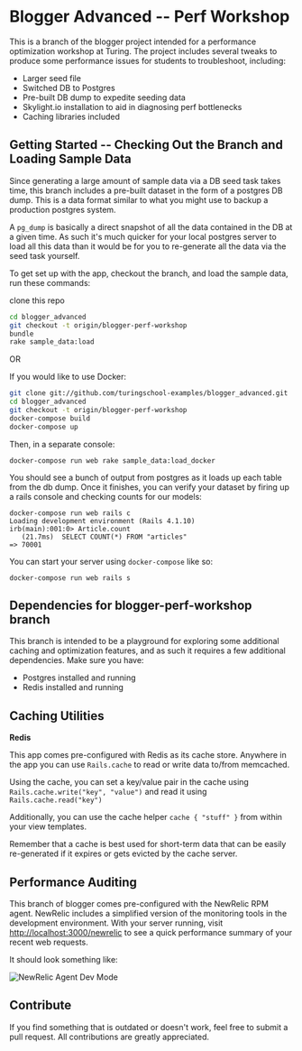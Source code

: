 # Blogger Advanced -- Perf Workshop

This is a branch of the blogger project intended for a performance
optimization workshop at Turing. The project includes several tweaks to
produce some performance issues for students to troubleshoot, including:

* Larger seed file
* Switched DB to Postgres
* Pre-built DB dump to expedite seeding data
* Skylight.io installation to aid in diagnosing perf bottlenecks
* Caching libraries included

## Getting Started -- Checking Out the Branch and Loading Sample Data

Since generating a large amount of sample data via a DB seed task takes
time, this branch includes a pre-built dataset in the form of a postgres
DB dump. This is a data format similar to what you might use to backup a
production postgres system.

A `pg_dump` is basically a direct snapshot of all the data contained in
the DB at a given time. As such it's much quicker for your local
postgres server to load all this data than it would be for you to
re-generate all the data via the seed task yourself.

To get set up with the app, checkout the branch, and load the sample
data, run these commands:

clone this repo
```bash
cd blogger_advanced
git checkout -t origin/blogger-perf-workshop
bundle
rake sample_data:load
```

OR

If you would like to use Docker:

```bash
git clone git://github.com/turingschool-examples/blogger_advanced.git
cd blogger_advanced
git checkout -t origin/blogger-perf-workshop
docker-compose build
docker-compose up
```
Then, in a separate console:

```
docker-compose run web rake sample_data:load_docker
```

You should see a bunch of output from postgres as it loads up each table
from the db dump. Once it finishes, you can verify your dataset by
firing up a rails console and checking counts for our models:

```
docker-compose run web rails c
Loading development environment (Rails 4.1.10)
irb(main):001:0> Article.count
   (21.7ms)  SELECT COUNT(*) FROM "articles"
=> 70001
```

You can start your server using `docker-compose` like so:

```
docker-compose run web rails s
```

## Dependencies for blogger-perf-workshop branch

This branch is intended to be a playground for exploring some additional
caching and optimization features, and as such it requires a few
additional dependencies. Make sure you have:

* Postgres installed and running
* Redis installed and running

## Caching Utilities

__Redis__

This app comes pre-configured with Redis as its cache store.
Anywhere in the app you can use `Rails.cache` to read
or write data to/from memcached.

Using the cache, you can set a key/value pair in the cache
using `Rails.cache.write("key", "value")` and read it using
`Rails.cache.read("key")`

Additionally, you can use the cache helper `cache { "stuff" }` from
within your view templates.

Remember that a cache is best used for short-term data that can be
easily re-generated if it expires or gets evicted by the cache server.

## Performance Auditing

This branch of blogger comes pre-configured with the NewRelic RPM agent.
NewRelic includes a simplified version of the monitoring tools in the
development environment. With your server running, visit
[http://localhost:3000/newrelic](http://localhost:3000/newrelic) to see
a quick performance summary of your recent web requests.

It should look something like:

![NewRelic Agent Dev Mode](https://www.evernote.com/shard/s294/sh/ea3c3662-a7e3-4044-b647-b3b92cfbdd0b/8b9f18be24aedd7a67d670f8cb7619a0/res/6ccedb01-70ff-4e8a-a0e3-a38795b72b4d/skitch.png?resizeSmall&width=832)

## Contribute

If you find something that is outdated or doesn't work, feel free to submit a pull request. All contributions are greatly appreciated.
